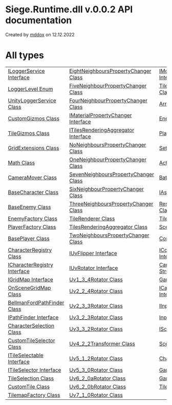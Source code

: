# Siege.Runtime.dll v.0.0.2 API documentation

Created by 
[mddox](https://github.com/loxsmoke/mddox) on 12.12.2022

# All types

|                                                                                           |                                                                                                               |                                                                                    |
|-------------------------------------------------------------------------------------------|---------------------------------------------------------------------------------------------------------------|------------------------------------------------------------------------------------|
| [ILoggerService Interface](Debugging/Logging/ILoggerService.md)                           | [EightNeighboursPropertyChanger Class](Gameplay/Battle/Map/Tiles/Rendering/EightNeighboursPropertyChanger.md) | [IMovementService Interface](Gameplay/Battle/Movement/IMovementService.md)         |
| [LoggerLevel Enum](Debugging/Logging/LoggerLevel.md)                                      | [FiveNeighbourPropertyChanger Class](Gameplay/Battle/Map/Tiles/Rendering/FiveNeighbourPropertyChanger.md)     | [TileMovementService Class](Gameplay/Battle/Movement/TileMovementService.md)       |
| [UnityLoggerService Class](Debugging/Logging/UnityLoggerService.md)                       | [FourNeighbourPropertyChanger Class](Gameplay/Battle/Map/Tiles/Rendering/FourNeighbourPropertyChanger.md)     | [ArrayGridMap Class](Gameplay/Battle/Prototype/ArrayGridMap.md)                    |
| [CustomGizmos Class](Debugging/Rendering/CustomGizmos.md)                                 | [IMaterialPropertyChanger Interface](Gameplay/Battle/Map/Tiles/Rendering/IMaterialPropertyChanger.md)         | [EnemySlot Class](Gameplay/Battle/Spawn/EnemySlot.md)                              |
| [TileGizmos Class](Debugging/Rendering/TileGizmos.md)                                     | [ITilesRenderingAggregator Interface](Gameplay/Battle/Map/Tiles/Rendering/ITilesRenderingAggregator.md)       | [PlayerSlot Class](Gameplay/Battle/Spawn/PlayerSlot.md)                            |
| [GridExtensions Class](Extensions/GridExtensions.md)                                      | [NoNeighboursPropertyChanger Class](Gameplay/Battle/Map/Tiles/Rendering/NoNeighboursPropertyChanger.md)       | [Setup Class](Gameplay/Battle/Spawn/Setup.md)                                      |
| [Math Class](Extensions/Math.md)                                                          | [OneNeighbourPropertyChanger Class](Gameplay/Battle/Map/Tiles/Rendering/OneNeighbourPropertyChanger.md)       | [ActionPointsPanel Class](Gameplay/Battle/UI/ActionPointsPanel.md)                 |
| [CameraMover Class](Gameplay/Battle/CameraMover.md)                                       | [SevenNeighboursPropertyChanger Class](Gameplay/Battle/Map/Tiles/Rendering/SevenNeighboursPropertyChanger.md) | [BattleMediator Class](Gameplay/Battle/UI/BattleMediator.md)                       |
| [BaseCharacter Class](Gameplay/Battle/Characters/BaseCharacter.md)                        | [SixNeighbourPropertyChanger Class](Gameplay/Battle/Map/Tiles/Rendering/SixNeighbourPropertyChanger.md)       | [IAssetsProvider Interface](Infrastructure/Assets/IAssetsProvider.md)              |
| [BaseEnemy Class](Gameplay/Battle/Characters/Enemies/BaseEnemy.md)                        | [ThreeNeighboursPropertyChanger Class](Gameplay/Battle/Map/Tiles/Rendering/ThreeNeighboursPropertyChanger.md) | [ResourcesAssetsProvider Class](Infrastructure/Assets/ResourcesAssetsProvider.md)  |
| [EnemyFactory Class](Gameplay/Battle/Characters/Factories/EnemyFactory.md)                | [TileRenderer Class](Gameplay/Battle/Map/Tiles/Rendering/TileRenderer.md)                                     | [TileSpritesConfig Class](Infrastructure/Configs/TileSpritesConfig.md)             |
| [PlayerFactory Class](Gameplay/Battle/Characters/Factories/PlayerFactory.md)              | [TilesRenderingAggregator Class](Gameplay/Battle/Map/Tiles/Rendering/TileRenderingAggregator.md)              | [SceneNames Class](Infrastructure/Constants/SceneNames.md)                         |
| [BasePlayer Class](Gameplay/Battle/Characters/Players/BasePlayer.md)                      | [TwoNeighboursPropertyChanger Class](Gameplay/Battle/Map/Tiles/Rendering/TwoNeighboursPropertyChanger.md)     | [CoroutineRunner Class](Infrastructure/Coroutines/CoroutineRunner.md)              |
| [CharacterRegistry Class](Gameplay/Battle/Characters/Registry/CharacterRegistry.md)       | [IUvFlipper Interface](Gameplay/Battle/Map/Tiles/Rendering/UvRotators/IUvFlipper.md)                          | [ICoroutineRunner Interface](Infrastructure/Coroutines/ICoroutineRunner.md)        |
| [ICharacterRegistry Interface](Gameplay/Battle/Characters/Registry/ICharacterRegistry.md) | [IUvRotator Interface](Gameplay/Battle/Map/Tiles/Rendering/UvRotators/IUvRotator.md)                          | [CameraActionsActions Struct](Infrastructure/Inputs/CameraActionsActions.md)       |
| [IGridMap Interface](Gameplay/Battle/Map/Grid/IGridMap.md)                                | [Uv1_3_4Rotator Class](Gameplay/Battle/Map/Tiles/Rendering/UvRotators/Uv1_3_4Rotator.md)                      | [GameControls Class](Infrastructure/Inputs/GameControls.md)                        |
| [OnSceneGridMap Class](Gameplay/Battle/Map/Grid/OnSceneGridMap.md)                        | [Uv2_2_4Rotator Class](Gameplay/Battle/Map/Tiles/Rendering/UvRotators/Uv2_2_4Rotator.md)                      | [ICameraActionsActions Interface](Infrastructure/Inputs/ICameraActionsActions.md)  |
| [BellmanFordPathFinder Class](Gameplay/Battle/Map/Path/BellmanFordPathFinder.md)          | [Uv2_3_3Rotator Class](Gameplay/Battle/Map/Tiles/Rendering/UvRotators/Uv2_3_3Rotator.md)                      | [IInputService Interface](Infrastructure/Inputs/IInputService.md)                  |
| [IPathFinder Interface](Gameplay/Battle/Map/Path/IPathFinder.md)                          | [Uv3_2_3Rotator Class](Gameplay/Battle/Map/Tiles/Rendering/UvRotators/Uv3_2_3Rotator.md)                      | [InputService Class](Infrastructure/Inputs/InputService.md)                        |
| [CharacterSelection Class](Gameplay/Battle/Map/Selection/CharacterSelection.md)           | [Uv3_3_2Rotator Class](Gameplay/Battle/Map/Tiles/Rendering/UvRotators/Uv3_3_2Rotator.md)                      | [ISceneLoader Interface](Infrastructure/Scenes/ISceneLoader.md)                    |
| [CustomTileSelector Class](Gameplay/Battle/Map/Selection/CustomTileSelector.md)           | [Uv4_2_2Transformer Class](Gameplay/Battle/Map/Tiles/Rendering/UvRotators/Uv4_2_2Transformer.md)              | [SceneLoader Class](Infrastructure/Scenes/SceneLoader.md)                          |
| [ITileSelectable Interface](Gameplay/Battle/Map/Selection/ITileSelectable.md)             | [Uv5_1_2Rotator Class](Gameplay/Battle/Map/Tiles/Rendering/UvRotators/Uv5_1_2Rotator.md)                      | [CharacterInstaller Class](Infrastructure/ZenjectInstallers/CharacterInstaller.md) |
| [ITileSelector Interface](Gameplay/Battle/Map/Selection/ITileSelector.md)                 | [Uv5_3_0Rotator Class](Gameplay/Battle/Map/Tiles/Rendering/UvRotators/Uv5_3_0Rotator.md)                      | [GameInstaller Class](Infrastructure/ZenjectInstallers/GameInstaller.md)           |
| [TileSelection Class](Gameplay/Battle/Map/Selection/TileSelection.md)                     | [Uv6_2_0aRotator Class](Gameplay/Battle/Map/Tiles/Rendering/UvRotators/Uv6_2_0aRotator.md)                    | [GameplayInstaller Class](Infrastructure/ZenjectInstallers/GameplayInstaller.md)   |
| [CustomTile Class](Gameplay/Battle/Map/Tiles/CustomTile.md)                               | [Uv6_2_0bRotator Class](Gameplay/Battle/Map/Tiles/Rendering/UvRotators/Uv6_2_0bRotator.md)                    | [TilemapInstaller Class](Infrastructure/ZenjectInstallers/TilemapInstaller.md)     |
| [TilemapFactory Class](Gameplay/Battle/Map/Tiles/TilemapFactory.md)                       | [Uv7_1_0Rotator Class](Gameplay/Battle/Map/Tiles/Rendering/UvRotators/Uv7_1_0Rotator.md)                      |                                                                                    |